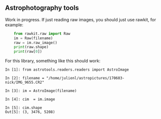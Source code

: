 ## Astrophotography tools

Work in progress.
If just reading raw images, you should just use rawkit, for example:
```python
    from rawkit.raw import Raw
    im = Raw(filename)
    raw = im.raw_image()
    print(raw.shape)
    print(raw[0])
```

For this library, something like this should work:

    In [1]: from astrotools.readers.readers import AstroImage

    In [2]: filename = "/home/julienl/astropictures/170603-nick/IMG_9655.CR2"

    In [3]: im = AstroImage(filename)

    In [4]: cim  = im.image

    In [5]: cim.shape
    Out[5]: (3, 3476, 5208)

